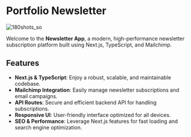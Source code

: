 # Portfolio Newsletter

![180shots_so](https://github.com/user-attachments/assets/33bfbfc1-f488-40dd-8df5-16062498d159)


Welcome to the **Newsletter App**, a modern, high-performance newsletter subscription platform built using Next.js, TypeScript, and Mailchimp.

## Features

- **Next.js & TypeScript**: Enjoy a robust, scalable, and maintainable codebase.
- **Mailchimp Integration**: Easily manage newsletter subscriptions and email campaigns.
- **API Routes**: Secure and efficient backend API for handling subscriptions.
- **Responsive UI**: User-friendly interface optimized for all devices.
- **SEO & Performance**: Leverage Next.js features for fast loading and search engine optimization.
